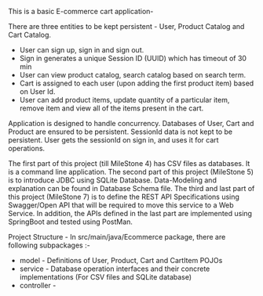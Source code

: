 This is a basic E-commerce cart application-

There are three entities to be kept persistent - User, Product Catalog and Cart Catalog.

- User can sign up, sign in and sign out.
- Sign in generates a unique Session ID (UUID) which has timeout of 30 min
- User can view product catalog, search catalog based on search term.
- Cart is assigned to each user (upon adding the first product item) based on User Id.
- User can add product items, update quantity of a particular item, remove item and view all of the items present in the cart.

Application is designed to handle concurrency. Databases of User, Cart and Product are ensured to be persistent. SessionId data is not kept to be persistent.
User gets the sessionId on sign in, and uses it for cart operations.

The first part of this project (till MileStone 4) has CSV files as databases. It is a command line application.
The second part of this project (MileStone 5) is to introduce JDBC using SQLite Database. Data-Modeling and explanation can be found in Database Schema file.
The third and last part of this project (MileStone 7) is to define the REST API Specifications using Swagger/Open API that will be required to move this service to a Web Service.
In addition, the APIs defined in the last part are implemented using SpringBoot and tested using PostMan.

Project Structure - 
In src/main/java/Ecommerce package, there are following subpackages :-

- model - Definitions of User, Product, Cart and CartItem POJOs 
- service - Database operation interfaces and their concrete implementations (For CSV files and SQLite database) 
- controller - 

